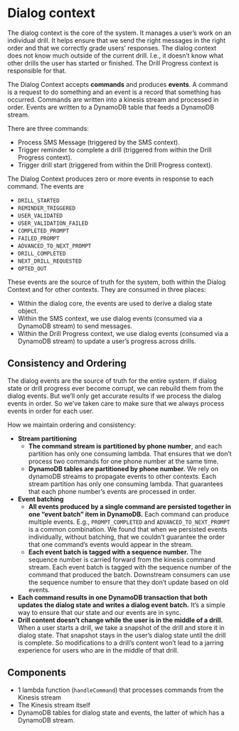 # Dialog context

The dialog context is the core of the system. It manages a user’s work on an individual drill. It helps ensure that we send the right messages in the right order and that we correctly grade users’ responses. The dialog context does not know much outside of the current drill. I.e., it doesn’t know what other drills the user has started or finished. The Drill Progress context is responsible for that.

The Dialog Context accepts **commands** and produces **events**. A command is a request to do something and an event is a record that something has occurred. Commands are written into a kinesis stream and processed in order. Events are written to a DynamoDB table that feeds a DynamoDB stream.

There are three commands:

* Process SMS Message (triggered by the SMS context).
* Trigger reminder to complete a drill (triggered from within the Drill Progress context).
* Trigger drill start (triggered from within the Drill Progress context).

The Dialog Context produces zero or more events in response to each command. The events are

* `DRILL_STARTED`
* `REMINDER_TRIGGERED`
* `USER_VALIDATED`
* `USER_VALIDATION_FAILED`
* `COMPLETED_PROMPT`
* `FAILED_PROMPT`
* `ADVANCED_TO_NEXT_PROMPT`
* `DRILL_COMPLETED`
* `NEXT_DRILL_REQUESTED`
* `OPTED_OUT`

These events are the source of truth for the system, both within the Dialog Context and for other contexts. They are consumed in three places:

* Within the dialog core, the events are used to derive a dialog state object.
* Within the SMS context, we use dialog events (consumed via a DynamoDB stream) to send messages.
* Within the Drill Progress context, we use dialog events (consumed via a DynamoDB stream) to update a user’s progress across drills.

## Consistency and Ordering

The dialog events are the source of truth for the entire system. If dialog state or drill progress ever become corrupt, we can rebuild them from the dialog events. But we’ll only get accurate results if we process the dialog events in order. So we’ve taken care to make sure that we always process events in order for each user.

How we maintain ordering and consistency:

* **Stream partitioning**
    * **The command stream is partitioned by phone number**, and each partition has only one consuming lambda. That ensures that we don’t process two commands for one phone number at the same time.
    * **DynamoDB tables are partitioned by phone number.** We rely on dynamoDB streams to propagate events to other contexts. Each stream partition has only one consuming lambda. That guarantees that each phone number’s events are processed in order.
* **Event batching**
    * **All events produced by a single command are persisted together in one “event batch” item in DynamoDB.** Each command can produce multiple events. E.g., `PROMPT_COMPLETED` and `ADVANCED_TO_NEXT_PROMPT` is a common combination. We found that when we persisted events individually, without batching, that we couldn’t guarantee the order that one command’s events would appear in the stream.
    * **Each event batch is tagged with a sequence number.** The sequence number is carried forward from the kinesis command stream. Each event batch is tagged with the sequence number of the command that produced the batch. Downstream consumers can use the sequence number to ensure that they don’t update based on old events.
* **Each command results in one DynamoDB transaction that both updates the dialog state and writes a dialog event batch.** It’s a simple way to ensure that our state and our events are in sync.
* **Drill content doesn’t change while the user is in the middle of a drill.** When a user starts a drill, we take a snapshot of the drill and store it in dialog state. That snapshot stays in the user’s dialog state until the drill is complete. So modifications to a drill’s content won’t lead to a jarring experience for users who are in the middle of that drill.

## Components

* 1 lambda function (`handleCommand`) that processes commands from the Kinesis stream
* The Kinesis stream itself
* DynamoDB tables for dialog state and events, the latter of which has a DynamoDB stream.
